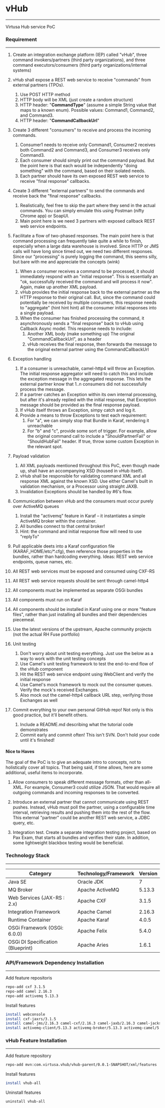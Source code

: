 # vHub
---
Virtusa Hub service PoC

### Requirement
---

1. Create an integration exchange platform (IEP) called "vHub", three command invokers/partners (third party organizations), and three command executors/consumers (third party organizations/internal systems)
2. vHub shall expose a REST web service to receive "commands" from external partners (TPOs).
	1. Use POST HTTP method
	2. HTTP body will be XML (just create a random structure)
	3. HTTP header: "**CommandType**" (assume a simple String value that maps to a known enum).  Possible values: Command1, Command2, and Command3.
	4. HTTP header: "**CommandCallbackUrl**"

3. Create 3 different "consumers" to receive and process the incoming commands.
	1. Consumer1 needs to receive only Command1, Consumer2 receives both Command2 and Command3, and Consumer3 receives only Command3.
	2. Each consumer should simply print out the command payload.  But the point here is that each would be independently "doing something" with the command, based on their isolated needs.
	3. Each partner should have its own exposed REST web service to receive "final response" callbacks.

4. Create 3 different "external partners" to send the commands and receive back the "final response" callbacks.
	1. Realistically, feel free to skip the part where they send in the actual commands.  You can simply emulate this using Postman (nifty Chrome app) or SoapUI.
	2. Main point here is we need 3 partners with exposed callback REST web service endpoints.

5. Facilitate a flow of two-phased responses.  The main point here is that command processing can frequently take quite a while to finish, especially when a large data warehouse is involved.  Since HTTP or JMS calls will have long since timed out, we need two different responses.  Since our "processing" is purely logging the command, this seems silly, but bare with me and appreciate the concepts (wink)
	1. When a consumer receives a command to be processed, it should immediately respond with an "initial response".  This is essentially an "ok, successfully received the command and will process it now".  Again, make up another XML payload.
	2. vHub provides the initial response back to the external partner as the HTTP response to their original call.  But, since the command could potentially be received by multiple consumers, this response needs to "aggregate" (hint hint hint) all the consumer initial responses into a single payload.
	3. When the consumer has finished processing the command, it asynchronously sends a "final response" back to vHub using Callback Async model.  This response needs to include: 
		1. Another XML body (make something up) The original "CommandCallbackUrl", as a header
		2. vHub receives the final response, then forwards the message to the original external partner using the CommandCallbackUrl

6. Exception handling
	1. If a consumer is unreachable, camel-http4 will throw an Exception.  The initial response aggregator will need to catch this and include the exception message in the aggregated response.  This lets the external partner know that 1..n consumers did not successfully process the message.
	2. If a partner catches an Exception within its own internal processing, but after it's already replied with the initial response, that Exception message should be provided as the final response payload.
	3. If vHub itself throws an Exception, simpy catch and log it.
	4. Provide a means to throw Exceptions to test each requirement:
		1. For "a", we can simply stop that Bundle in Karaf, rendering it unreachable
		2. For "b" and "c", provide some sort of trigger.  For example, allow the original command call to include a "ShouldPartnerFail" or "ShouldHubFail" header.  If true, throw some custom Exception in the relevant spot.

7. Payload validation
	1. All XML payloads mentioned throughout this PoC, even though made up, shall have an accompanying XSD (housed in vHub itself).
	2. vHub shall be responsible for validating command XML and all response XML against the known XSD.  Use either Camel's built in validation mechanism, or a Processor using straight JAXB.
	3. Invalidation Exceptions should be handled by #6's flow.

8. Communication between vHub and the consumers must occur purely over ActiveMQ queues
	1. Install the "activemq" feature in Karaf – it instantiates a simple ActiveMQ broker within the container.
	2. All bundles connect to that central broker!
	3. Hint: the command and initial response flow will need to use "replyTo"

9. Pull applicable deets into a Karaf configuration file (KARAF_HOME/etc/*.cfg), then reference those properties in the bundles, rather than hardcoding everything.  Ideas: REST web service endpoints, queue names, etc.

10. All REST web services must be exposed and consumed using CXF-RS

11. All REST web service requests should be sent through camel-http4

12. All components must be implemented as separate OSGi bundles

13. All components must run on Karaf

14. All components should be installed in Karaf using one or more "feature files", rather than just installing all bundles and their dependencies piecemeal.

15. Use the latest versions of the upstream, Apache community projects (not the actual RH Fuse portfolio)

16. Unit testing
	1. Don't worry about unit testing everything.  Just use the below as a way to work with the unit testing concepts
	2. Use Camel's unit testing framework to test the end-to-end flow of the vHub component
	3. Hit the REST web service endpoint using WebClient and verify the initial response
	4. Use Camel's mock framework to mock out the consumer queues.  Verify the mock's received Exchanges.
	5. Also mock out the camel-http4 callback URL step, verifying those Exchanges as well

17. Commit everything to your own personal GitHub repo!  Not only is this good practice, but it'll benefit others.
	1. Include a README.md describing what the tutorial code demonstrates
	2. Commit early and commit often!  This isn't SVN.  Don't hold your code until it's finished!

#### Nice to Haves

The goal of the PoC is to give an adequate intro to concepts, not to holistically cover all topics.  That being said, if time allows, here are some additional, useful items to incorporate.

1. Allow consumers to speak different message formats, other than all-XML.  For example, Consumer3 could utilize JSON.  That would require all outgoing commands and incoming responses to be converted.

2. Introduce an external partner that cannot communicate using REST pushes.  Instead, vHub must poll the partner, using a configurable time interval, retrieving results and pushing them into the rest of the flow.  This external "partner" could be another REST web service, a JDBC query, etc.  

3. Integration test.  Create a separate integration testing project, based on Pax Exam, that starts all bundles and verifies their state.  In addition, some lightweight blackbox testing would be beneficial.

### Technology Stack
---
|Category |Technology/Framework|	Version|
|----------|--------------------|---------|
|Java SE|	Oracle JDK|	7|
|MQ Broker|	Apache ActiveMQ|	5.13.3|
|Web Services (JAX-RS : 2.x)|	Apache CXF|	3.1.5|
|Integration Framework|	Apache Camel|	2.16.3|
|Runtime Container|	Apache Karaf|	4.0.5|
|OSGi Framework (OSGi: 6.0.0)|	Apache Felix|	5.4.0|
|OSGi DI Specification (Blueprint)|	Apache Aries|	1.6.1|


### API/Framework Dependency Installation
---
Add feature repositoris
```sh
repo-add cxf 3.1.5
repo-add camel 2.16.3
repo-add activemq 5.13.3
```
Install features
```sh
install webconsole
install cxf-jaxrs/3.1.5
install camel-jms/2.16.3 camel-cxf/2.16.3 camel-jaxb/2.16.3 camel-jackson/2.16.3 camel-http4/2.16.3
install activemq-client/5.13.3 activemq-broker/5.13.3 activemq-camel/5.13.3
```

### vHub Feature Installation
---
Add feature repository
```sh
repo-add mvn:com.virtusa.vhub/vhub-parent/0.0.1-SNAPSHOT/xml/features
```
Install features
```sh
install vhub-all
```
Uninstall features
```sh
uninstall vhub-all
```
